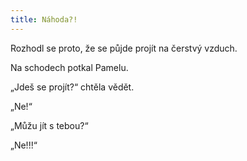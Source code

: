 ```yaml
---
title: Náhoda?!
---
```


Rozhodl se proto, že se půjde projít na čerstvý vzduch.

Na schodech potkal Pamelu.

„Jdeš se projít?“ chtěla vědět.

„Ne!“

„Můžu jít s tebou?“

„Ne!!!“
